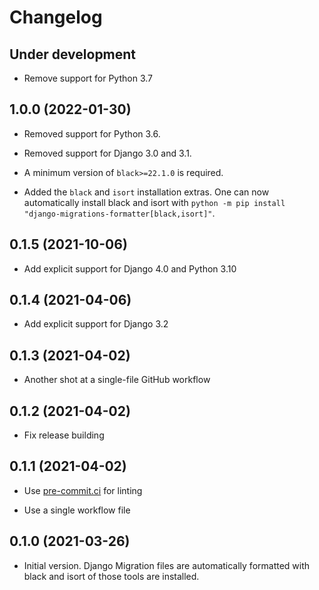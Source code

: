 # Changelog

## Under development

- Remove support for Python 3.7

## 1.0.0 (2022-01-30)

- Removed support for Python 3.6.

- Removed support for Django 3.0 and 3.1.

- A minimum version of `black>=22.1.0` is required.

- Added the `black` and `isort` installation extras. One can now automatically
  install black and isort with `python -m pip install
  "django-migrations-formatter[black,isort]"`.

## 0.1.5 (2021-10-06)

* Add explicit support for Django 4.0 and Python 3.10

## 0.1.4 (2021-04-06)

* Add explicit support for Django 3.2

## 0.1.3 (2021-04-02)

* Another shot at a single-file GitHub workflow

## 0.1.2 (2021-04-02)

* Fix release building

## 0.1.1 (2021-04-02)

* Use [pre-commit.ci](https://results.pre-commit.ci/repo/github/351587462) for linting

* Use a single workflow file

## 0.1.0 (2021-03-26)

* Initial version. Django Migration files are automatically formatted with
  black and isort of those tools are installed.
